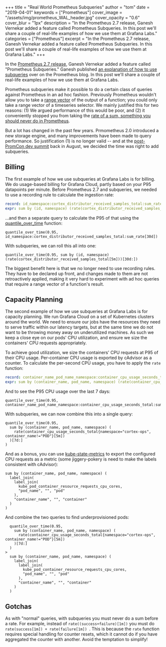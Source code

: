 +++
title = "Real World Prometheus Subqueries"
author = "tom"
date = "2019-04-01"
keywords = ["Prometheus"]
cover_image = "/assets/img/prometheus_WAL_header.jpg"
cover_opacity = "0.6"
cover_blur = "1px"
description = "In the Prometheus 2.7 release, Ganesh Vernekar added a feature called Prometheus Subqueries. In this post we'll share a couple of real-life examples of how we use them at Grafana Labs."
categories = ["Prometheus"]
excerpt = "In the Prometheus 2.7 release, Ganesh Vernekar added a feature called Prometheus Subqueries. In this post we'll share a couple of real-life examples of how we use them at Grafana Labs."
+++

In the [Prometheus 2.7 release](https://github.com/prometheus/prometheus/releases/tag/v2.7.0), Ganesh Vernekar added a feature called "Prometheus Subqueries." Ganesh published [an explanation of how to use subqueries](https://prometheus.io/blog/2019/01/28/subquery-support/) over on the Prometheus blog. In this post we'll share a couple of real-life examples of how we use them at Grafana Labs.

Prometheus subqueries make it possible to do a certain class of queries against Prometheus in an ad hoc fashion. Previously Prometheus wouldn't allow you to take a [range vector](https://prometheus.io/docs/prometheus/latest/querying/basics/#range-vector-selectors) of the output of a function; you could only take a range vector of a timeseries selector. We mainly justified this for two reasons: (1) We argued performance of this would be poor, and (2) it conveniently stopped you from taking the [rate of a sum, something you should never do in Prometheus](https://www.robustperception.io/rate-then-sum-never-sum-then-rate).

But a lot has changed in the past few years. Prmometheus 2.0 introduced a new storage engine, and many improvements have been made to query performance. So justification (1) is no longer valid -- and at the [post-PromCon dev summit](https://groups.google.com/forum/#!topic/prometheus-developers/NdvpnJnttRo) back in August, we decided the time was right to add subqueries.

## Billing

The first example of how we use subqueries at Grafana Labs is for billing.  We do usage-based billing for Grafana Cloud, partly based on your P95 datapoints per minute. Before Prometheus 2.7 and subqueries, we needed to use a recording rule to calculate the ingestion rate:

```yaml
record: id_namespace:cortex_distributor_received_samples_total:sum_rate
expr: sum by (id, namespace) (rate(cortex_distributor_received_samples_total[5m]))
```

...and then a separate query to calculate the P95 of that using the [quantile_over_time](https://prometheus.io/docs/prometheus/latest/querying/functions/#aggregation_over_time) function:

```
quantile_over_time(0.95, id_namespace:cortex_distributor_received_samples_total:sum_rate[30d])
```

With subqueries, we can roll this all into one:

```
quantile_over_time(0.95, sum by (id, namespace) (rate(cortex_distributor_received_samples_total[5m]))[30d:])
```

The biggest benefit here is that we no longer need to use recording rules. They have to be declared up front, and changes made to them are not retroactively applied, making it very hard to experiment with ad hoc queries that require a range vector of a function's result.

## Capacity Planning

The second example of how we use subqueries at Grafana Labs is for capacity planning. We run Grafana Cloud on a set of Kubernetes clusters around the world. We need to ensure our jobs have the resources they need to serve traffic within our latency targets, but at the same time we do not want to be throwing money away on underutilized machines. As such we keep a close eye on our pods' CPU utilization, and ensure we size the containers' CPU requests appropriately.

To achieve good utilization, we size the containers' CPU requests at P95 of their CPU usage. Per-container CPU usage is exported by cAdvisor as a counter. To calculate the per-second CPU usage, you have to apply the `rate` function:

```yaml
record: container_name_pod_name_namespace:container_cpu_usage_seconds_total:sum_rate_5m
expr: sum by (container_name, pod_name, namespace) (rate(container_cpu_usage_seconds_total{namespace="cortex-ops", container_name!="POD"}[5m]))
```

And to see the P95 CPU usage over the last 7 days:

```
quantile_over_time(0.95, container_name_pod_name_namespace:container_cpu_usage_seconds_total:sum_rate_5m[7d])
```

With subqueries, we can now combine this into a single query:

```
quantile_over_time(0.95,
  sum by (container_name, pod_name, namespace) (
    rate(container_cpu_usage_seconds_total{namespace="cortex-ops", container_name!="POD"}[5m])
  )[7d:]
)
```

And as a bonus, you can use [kube-state-metrics](https://github.com/kubernetes/kube-state-metrics) to export the configured CPU requests as a metric (some jiggery-pokery is need to make the labels consistent with cAdvisor):

```
sum by (container_name, pod_name, namespace) (
  label_join(
    label_join(
      kube_pod_container_resource_requests_cpu_cores,
      "pod_name", "", "pod"
    ),
    "container_name", "", "container"
  )
)
```

And combine the two queries to find underprovisioned pods:

```
  quantile_over_time(0.95,
    sum by (container_name, pod_name, namespace) (
      rate(container_cpu_usage_seconds_total{namespace="cortex-ops", container_name!="POD"}[5m])
    )[7d:]
  )
>
  sum by (container_name, pod_name, namespace) (
    label_join(
      label_join(
        kube_pod_container_resource_requests_cpu_cores,
        "pod_name", "", "pod"
      ),
      "container_name", "", "container"
    )
  )
```

## Gotchas

As with "normal" queries, with subqueries you must never do a sum before a rate. For example, instead of `rate((success+failure)[1m])` you must do `rate(success[1m]) + rate(failure[1m]) `. This is because the `rate` function requires special handling for counter resets, which it cannot do if you have aggregated the counter with another. Avoid the temptation to simplify!

